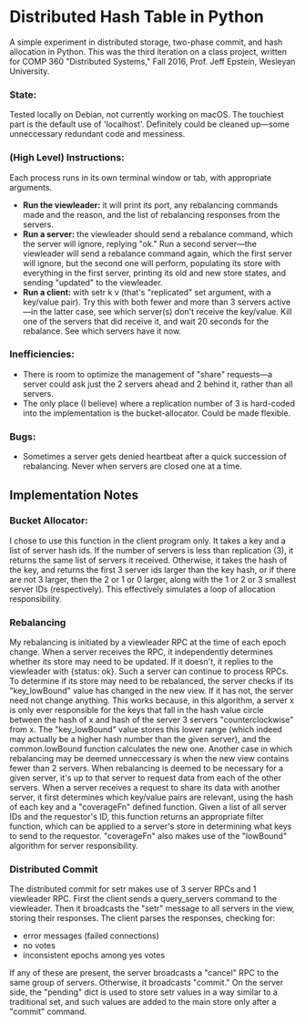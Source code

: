 # Distributed Hash Table in Python


A simple experiment in distributed storage, two-phase commit, and hash allocation in Python. This was the third iteration on a class project, written for COMP 360 "Distributed Systems," Fall 2016, Prof. Jeff Epstein, Wesleyan University.

### State: 
Tested locally on Debian, not currently working on macOS. The touchiest part is the default use of 'localhost'. Definitely could be cleaned up—some unneccessary redundant code and messiness.

### (High Level) Instructions: 
Each process runs in its own terminal window or tab, with appropriate arguments.

 - **Run the viewleader:** it will print its port, any rebalancing commands made and the reason, and the list of rebalancing responses from the servers.
 - **Run a server:** the viewleader should send a rebalance command, which the server will ignore, replying "ok." Run a second server—the viewleader will send a rebalance command again, which the first server will ignore, but the second one will perform, populating its store with everything in the first server, printing its old and new store states, and sending "updated" to the viewleader.
 - **Run a client:** with setr k v (that's "replicated" set argument, with a key/value pair). Try this with both fewer and more than 3 servers active—in the latter case, see which server(s) don't receive the key/value. Kill one of the servers that did receive it, and wait 20 seconds for the rebalance. See which servers have it now.

### Inefficiencies:
- There is room to optimize the management of "share" requests—a server could ask just the 2 servers ahead and 2 behind it, rather than all servers.
- The only place (I believe) where a replication number of 3 is hard-coded into the implementation is the bucket-allocator. Could be made flexible.

### Bugs:
- Sometimes a server gets denied heartbeat after a quick succession of rebalancing. Never when servers are closed one at a time.

## Implementation Notes

### Bucket Allocator:
I chose to use this function in the client program only. It takes a key and a list of server hash ids. If the number of servers is less than replication (3), it returns the same list of servers it received. Otherwise, it takes the hash of the key, and returns the first 3 server ids larger than the key hash, or if there are not 3 larger, then the 2 or 1 or 0 larger, along with the 1 or 2 or 3 smallest server IDs (respectively). This effectively simulates a loop of allocation responsibility.

### Rebalancing
My rebalancing is initiated by a viewleader RPC at the time of each epoch change. When a server receives the RPC, it independently determines whether its store may need to be updated. If it doesn't, it replies to the viewleader with {status: ok}. Such a server can continue to process RPCs.
To determine if its store may need to be rebalanced, the server checks if 
its "key\_lowBound" value has changed in the new view. If it has not, the server need not change anything. This works because, in this algorithm, a server x is only ever responsible for the keys that fall in the hash value circle between the hash of x and hash of the server 3 servers "counterclockwise" from x. The "key_lowBound" value stores this lower range (which indeed may actually be a higher hash number than the given server), and the common.lowBound function calculates the new one. 
Another case in which rebalancing may be deemed unneccessary is when the new view contains fewer than 2 servers. 
When rebalancing is deemed to be necessary for a given server, it's up to that server to request data from each of the other servers.
When a server receives a request to share its data with another server, it first determines which key/value pairs are relevant, using the hash of each key and a "coverageFn" defined function. Given a list of all server IDs and the requestor's ID, this function returns an appropriate filter function, which can be applied to a server's store in determining what keys to send to the requestor. "coverageFn" also makes use of the "lowBound" algorithm for server responsibility.

### Distributed Commit
The distributed commit for setr makes use of 3 server RPCs and 1 viewleader RPC. First the client sends a query_servers command to the viewleader. Then it broadcasts the "setr" message to all servers in the view, storing their responses. 
The client parses the responses, checking for:

- error messages (failed connections)
- no votes
- inconsistent epochs among yes votes

If any of these are present, the server broadcasts a "cancel" RPC to the same group of servers. Otherwise, it broadcasts "commit." 
On the server side, the "pending" dict is used to store setr values in a way similar to a traditional set, and such values are added to the main store only after a "commit" command. 